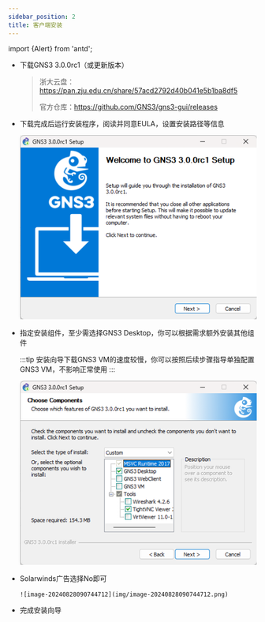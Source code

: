 ```yaml
---
sidebar_position: 2
title: 客户端安装
---
```


import {Alert} from 'antd';

<Alert message="本文档尚未完成样式调整，将在稍后完成更新" type="warning" showIcon />


* 下载GNS3 3.0.0rc1（或更新版本）

  > 浙大云盘：https://pan.zju.edu.cn/share/57acd2792d40b041e5b1ba8df5
  >
  > 官方仓库：https://github.com/GNS3/gns3-gui/releases

* 下载完成后运行安装程序，阅读并同意EULA，设置安装路径等信息

  ![image-20240828090553451](img/image-20240828090553451.png)

* 指定安装组件，至少需选择GNS3 Desktop，你可以根据需求额外安装其他组件

    :::tip 安装向导下载GNS3 VM的速度较慢，你可以按照后续步骤指导单独配置GNS3 VM，不影响正常使用
    :::

  ![image-20240828090704816](img/image-20240828090704816.png)

* Solarwinds广告选择No即可

      ![image-20240828090744712](img/image-20240828090744712.png)

* 完成安装向导

